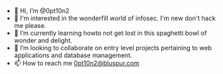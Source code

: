 - 👋 Hi, I’m @0pt10n2
- 👀 I'm interested in the wonderfill world of infosec. I'm new don't hack me please.
- 🌱 I’m currently learning howto not get lost in this spaghetti bowl of wonder and delight.
- 💞️ I’m looking to collaborate on entry level projects pertaining to web applications and database management.
- 📫 How to reach me 0pt10n2@bluspur.com

<!---
0pt10n2/0pt10n2 is a ✨ special ✨ repository because its `README.md` (this file) appears on your GitHub profile.
You can click the Preview link to take a look at your changes.
--->

